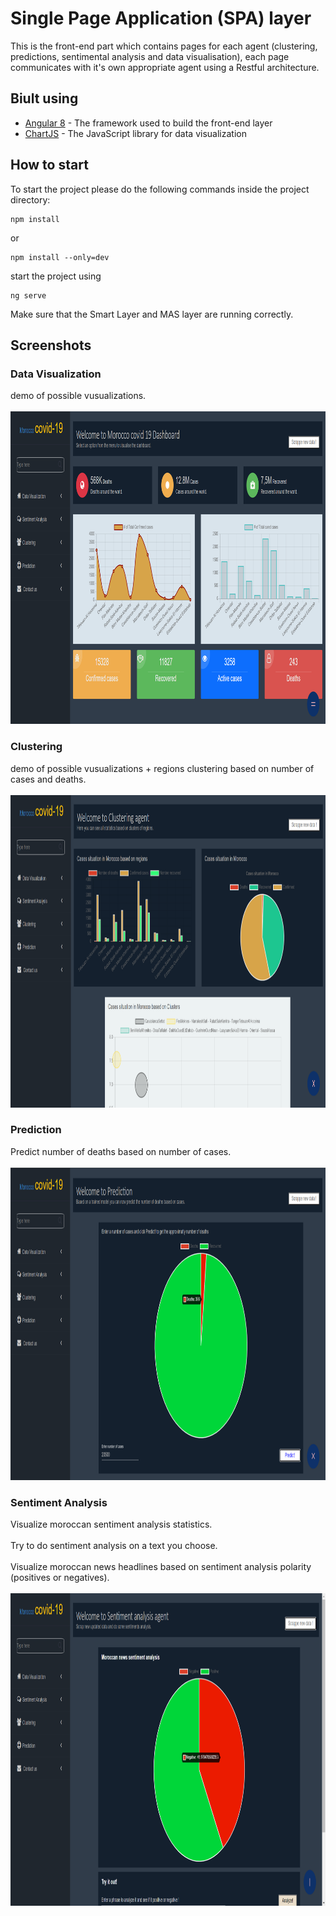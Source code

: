 # Single Page Application (SPA) layer
This is the front-end part which contains pages for each agent (clustering, predictions, sentimental analysis and data visualisation), each page communicates with it's own appropriate agent using a Restful architecture.

## Biult using
* [Angular 8](https://angular.io/) - The framework used to build the front-end layer
* [ChartJS](https://www.chartjs.org/) - The JavaScript library for data visualization
## How to start 
To start the project please do the following commands inside the project directory: 
```
npm install 
```
or 
```
npm install --only=dev
```
start the project using
```
ng serve
```
Make sure that the Smart Layer and MAS layer are running correctly.
## Screenshots
### Data Visualization
demo of possible vusualizations. </br></br>
<img src="img/visualization.PNG" alt="alt text" width="1000" height="500">
### Clustering
demo of possible vusualizations + regions clustering based on number of cases and deaths. </br></br>
<img src="img/clustering.PNG" alt="alt text" width="1000" height="500">
### Prediction
Predict number of deaths based on number of cases. </br></br>
<img src="img/prediction.png" alt="alt text" width="1500" height="500">
### Sentiment Analysis
Visualize moroccan sentiment analysis statistics. </br></br>
Try to do sentiment analysis on a text you choose. </br></br>
Visualize moroccan news headlines based on sentiment analysis polarity (positives or negatives). </br></br>
<img src="img/sentiment.png" alt="alt text" width="1000" height="500">

